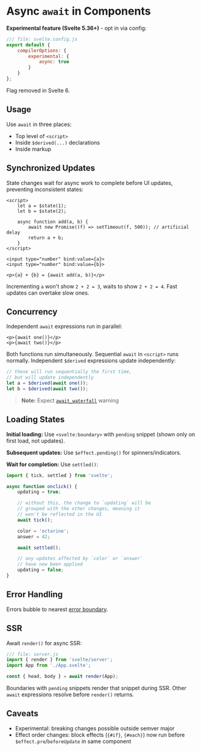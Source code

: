 # Async `await` in Components

**Experimental feature (Svelte 5.36+)** - opt in via config:

```js
/// file: svelte.config.js
export default {
	compilerOptions: {
		experimental: {
			async: true
		}
	}
};
```

Flag removed in Svelte 6.

## Usage

Use `await` in three places:
- Top level of `<script>`
- Inside `$derived(...)` declarations
- Inside markup

## Synchronized Updates

State changes wait for async work to complete before UI updates, preventing inconsistent states:

```svelte
<script>
	let a = $state(1);
	let b = $state(2);

	async function add(a, b) {
		await new Promise((f) => setTimeout(f, 500)); // artificial delay
		return a + b;
	}
</script>

<input type="number" bind:value={a}>
<input type="number" bind:value={b}>

<p>{a} + {b} = {await add(a, b)}</p>
```

Incrementing `a` won't show `2 + 2 = 3`, waits to show `2 + 2 = 4`. Fast updates can overtake slow ones.

## Concurrency

Independent `await` expressions run in parallel:

```svelte
<p>{await one()}</p>
<p>{await two()}</p>
```

Both functions run simultaneously. Sequential `await` in `<script>` runs normally. Independent `$derived` expressions update independently:

```js
// these will run sequentially the first time,
// but will update independently
let a = $derived(await one());
let b = $derived(await two());
```

> **Note:** Expect [`await_waterfall`](runtime-warnings#Client-warnings-await_waterfall) warning

## Loading States

**Initial loading:** Use `<svelte:boundary>` with `pending` snippet (shown only on first load, not updates).

**Subsequent updates:** Use `$effect.pending()` for spinners/indicators.

**Wait for completion:** Use `settled()`:

```js
import { tick, settled } from 'svelte';

async function onclick() {
	updating = true;

	// without this, the change to `updating` will be
	// grouped with the other changes, meaning it
	// won't be reflected in the UI
	await tick();

	color = 'octarine';
	answer = 42;

	await settled();

	// any updates affected by `color` or `answer`
	// have now been applied
	updating = false;
}
```

## Error Handling

Errors bubble to nearest [error boundary](svelte-boundary).

## SSR

Await `render()` for async SSR:

```js
/// file: server.js
import { render } from 'svelte/server';
import App from './App.svelte';

const { head, body } = await render(App);
```

Boundaries with `pending` snippets render that snippet during SSR. Other `await` expressions resolve before `render()` returns.

## Caveats

- Experimental: breaking changes possible outside semver major
- Effect order changes: block effects (`{#if}`, `{#each}`) now run before `$effect.pre`/`beforeUpdate` in same component